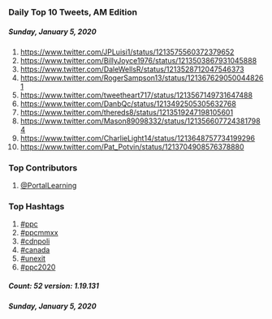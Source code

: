 ### Daily Top 10 Tweets, AM Edition
##### Sunday, January 5, 2020
 1) https://www.twitter.com/JPLuisi1/status/1213575560372379652
 2) https://www.twitter.com/BillyJoyce1976/status/1213503867931045888
 3) https://www.twitter.com/DaleWellsR/status/1213528712047546373
 4) https://www.twitter.com/RogerSampson13/status/1213676290500448261
 5) https://www.twitter.com/tweetheart717/status/1213567149731647488
 6) https://www.twitter.com/DanbQc/status/1213492505305632768
 7) https://www.twitter.com/thereds8/status/1213519247198105601
 8) https://www.twitter.com/Mason89098332/status/1213566077243817984
 9) https://www.twitter.com/CharlieLight14/status/1213648757734199296
10) https://www.twitter.com/Pat_Potvin/status/1213704908576378880

### Top Contributors
  1) [@PortalLearning](https://www.twitter.com/PortalLearning)


### Top Hashtags

  1) [#ppc](https://www.twitter.com/hashtag/ppc)
  2) [#ppcmmxx](https://www.twitter.com/hashtag/ppcmmxx)
  3) [#cdnpoli](https://www.twitter.com/hashtag/cdnpoli)
  4) [#canada](https://www.twitter.com/hashtag/canada)
  5) [#unexit](https://www.twitter.com/hashtag/unexit)
  6) [#ppc2020](https://www.twitter.com/hashtag/ppc2020)

##### Count: 52	version: 1.19.131
##### Sunday, January 5, 2020

